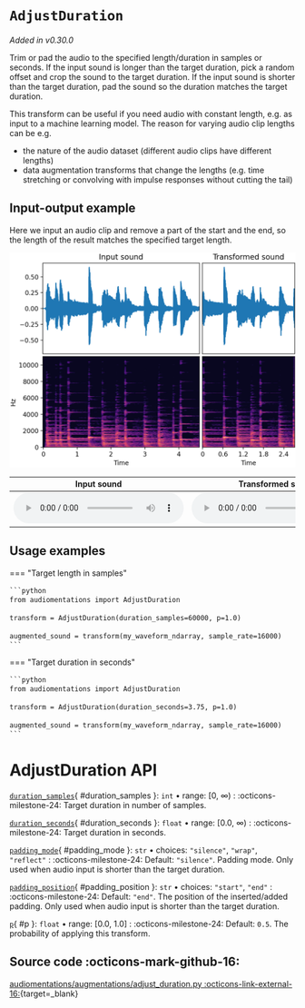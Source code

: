 # `AdjustDuration`

_Added in v0.30.0_

Trim or pad the audio to the specified length/duration in samples or seconds. If the
input sound is longer than the target duration, pick a random offset and crop the
sound to the target duration. If the input sound is shorter than the target
duration, pad the sound so the duration matches the target duration.

This transform can be useful if you need audio with constant length, e.g. as input to a
machine learning model. The reason for varying audio clip lengths can be e.g.

* the nature of the audio dataset (different audio clips have different lengths)
* data augmentation transforms that change the lengths (e.g. time stretching or
 convolving with impulse responses without cutting the tail)

## Input-output example

Here we input an audio clip and remove a part of the start and the end, so the length of the result matches the specified target length.

![Input-output waveforms and spectrograms](AdjustDuration.webp)

| Input sound                                                                           | Transformed sound                                                                           |
|---------------------------------------------------------------------------------------|---------------------------------------------------------------------------------------------|
| <audio controls><source src="../AdjustDuration_input.flac" type="audio/flac"></audio> | <audio controls><source src="../AdjustDuration_transformed.flac" type="audio/flac"></audio> | 

## Usage examples

=== "Target length in samples"

    ```python
    from audiomentations import AdjustDuration
    
    transform = AdjustDuration(duration_samples=60000, p=1.0)
    
    augmented_sound = transform(my_waveform_ndarray, sample_rate=16000)
    ```

=== "Target duration in seconds"

    ```python
    from audiomentations import AdjustDuration

    transform = AdjustDuration(duration_seconds=3.75, p=1.0)
    
    augmented_sound = transform(my_waveform_ndarray, sample_rate=16000)
    ```

# AdjustDuration API

[`duration_samples`](#duration_samples){ #duration_samples }: `int` • range: [0, ∞)
:   :octicons-milestone-24: Target duration in number of samples.

[`duration_seconds`](#duration_seconds){ #duration_seconds }: `float` • range: [0.0, ∞)
:   :octicons-milestone-24: Target duration in seconds.

[`padding_mode`](#padding_mode){ #padding_mode }: `str` • choices: `"silence"`, `"wrap"`, `"reflect"`
:   :octicons-milestone-24: Default: `"silence"`. Padding mode. Only used when audio input is shorter than the target duration.

[`padding_position`](#padding_position){ #padding_position }: `str` • choices: `"start"`, `"end"`
:   :octicons-milestone-24: Default: `"end"`. The position of the inserted/added padding. Only used when audio input is shorter than the target duration.

[`p`](#p){ #p }: `float` • range: [0.0, 1.0]
:   :octicons-milestone-24: Default: `0.5`. The probability of applying this transform.

## Source code :octicons-mark-github-16:

[audiomentations/augmentations/adjust_duration.py :octicons-link-external-16:](https://github.com/iver56/audiomentations/blob/main/audiomentations/augmentations/adjust_duration.py){target=_blank}
